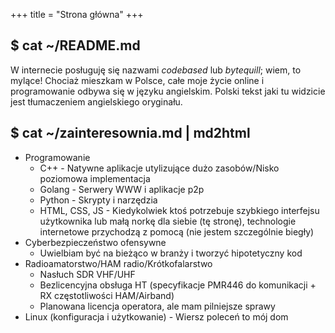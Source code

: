 +++
title = "Strona główna"
+++

## $ cat ~/README.md
W internecie posługuję się nazwami *codebased* lub *bytequill*; wiem, to mylące! Chociaż mieszkam w Polsce, całe moje życie online i programowanie odbywa się w języku angielskim. Polski tekst jaki tu widzicie jest tłumaczeniem angielskiego oryginału.
## $ cat ~/zainteresownia.md | md2html
- Programowanie
    - C++ - Natywne aplikacje utylizujące dużo zasobów/Nisko poziomowa implementacja
    - Golang - Serwery WWW i aplikacje p2p
    - Python - Skrypty i narzędzia
    - HTML, CSS, JS - Kiedykolwiek ktoś potrzebuje szybkiego interfejsu użytkownika lub małą norkę dla siebie (tę stronę), technologie internetowe przychodzą z pomocą (nie jestem szczególnie biegły)
- Cyberbezpieczeństwo ofensywne
    - Uwielbiam być na bieżąco w branży i tworzyć hipotetyczny kod
- Radioamatorstwo/HAM radio/Krótkofalarstwo
    - Nasłuch SDR VHF/UHF
    - Bezlicencyjna obsługa HT (specyfikacje PMR446 do komunikacji + RX częstotliwości HAM/Airband)
    - Planowana licencja operatora, ale mam pilniejsze sprawy
- Linux (konfiguracja i użytkowanie) - Wiersz poleceń to mój dom